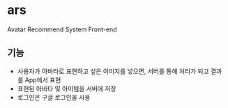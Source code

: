 # ars

Avatar Recommend System
Front-end 

## 기능

- 사용자가 아바타로 표현하고 싶은 이미지를 넣으면, 서버를 통해 처리가 되고 결과를 App에서 표현
- 표현된 아바타 및 아이템을 서버에 저장
- 로그인은 구글 로그인을 사용
